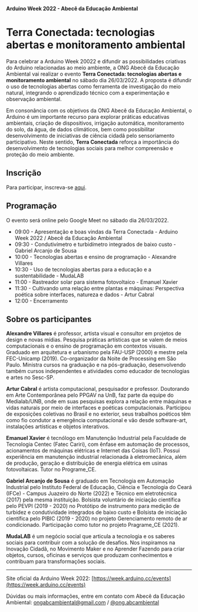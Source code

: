 **Arduino Week 2022 - Abecê da Educação Ambiental**
# Terra Conectada: tecnologias abertas e monitoramento ambiental

Para celebrar a Arduino Week 20022 e difundir as possibilidades criativas do Arduino relacionadas ao meio ambiente, a ONG Abecê da Educação Ambiental vai realizar o evento **Terra Conectada: tecnologias abertas e monitoramento ambiental** no sábado dia 26/03/2022. A proposta é difundir o uso de tecnologias abertas como ferramenta de investigação do meio natural, integrando o aprendizado técnico com a experimentação e observação ambiental. 

Em consonância com os objetivos da ONG Abecê da Educação Ambiental, o Arduino é um importante recurso para explorar práticas educativas ambientais, criação de dispositivos, irrigação automática, monitoramento do solo, da água, de dados climáticos, bem como possibilitar desenvolvimento de iniciativas de ciência cidadã pelo sensoriamento participativo. Neste sentido, **Terra Conectada** reforça a importância do desenvolvimento de tecnologias sociais para melhor compreensão e proteção do meio ambiente. 

## Inscrição

Para participar, inscreva-se [aqui](https://docs.google.com/forms/d/e/1FAIpQLScaPpW16FcdkYCClcYDY00NW6ylxixAA51H_mBS250NJfQYAQ/viewform).

## Programação

O evento será online pelo Google Meet no sábado dia 26/03/2022.

- 09:00 - Apresentação e boas vindas da Terra Conectada - Arduino Week 2022 / Abecê da Educação Ambiental
- 09:30 - Condutivímetro e turbidímetro integrados de baixo custo - Gabriel Arcanjo de Sousa
- 10:00 - Tecnologias abertas e ensino de programação - Alexandre Villares 
- 10:30 - Uso de tecnologias abertas para a educação e a sustentabilidade - MudaLAB
- 11:00 - Rastreador solar para sistema fotovoltaico - Emanuel Xavier
- 11:30 - Cultivando uma relação entre plantas e máquinas: Perspectiva poética sobre interfaces, natureza e dados  - Artur Cabral
- 12:00 - Encerramento

## Sobre os participantes

**Alexandre Villares** é professor, artista visual e consultor em projetos de design e novas mídias. Pesquisa práticas artísticas que se valem de meios computacionais e o ensino de programação em contextos visuais. Graduado em arquitetura e urbanismo pela FAU-USP (2000) e mestre pela FEC-Unicamp (2019). Co-organizador da Noite de Processing em São Paulo. Ministra cursos na graduação e na pós-graduação, desenvolvendo também cursos independentes e atividades como educador de tecnologias e artes no Sesc-SP.

**Artur Cabral** é artista computacional, pesquisador e professor. Doutorando em Arte Contemporânea pelo PPGAV na UnB, faz parte da equipe do Medialab/UNB, onde em suas pesquisas explora a relação entre máquinas e vidas naturais por meio de interfaces e poéticas computacionais. Participou de exposições coletivas no Brasil e no exterior, seus trabalhos poéticos têm como fio condutor a emergência computacional e vão desde software-art, instalações artísticas e objetos interativos.

**Emanuel Xavier** é tecnólogo em Manutenção Industrial pela Faculdade de Tecnologia Centec (Fatec Cariri), com ênfase em automação de processos, acionamentos de máquinas elétricas e Internet das Coisas (IoT). Possui experiência em manutenção industrial relacionada à eletromecânica, além de produção, geração e distribuição de energia elétrica em usinas fotovoltaicas. Tutor no Programe_CE.

**Gabriel Arcanjo de Sousa** é graduado em Tecnologia em Automação Industrial pelo Instituto Federal de Educação, Ciência e Tecnologia do Ceará (IFCe) - Campus Juazeiro do Norte (2022) e Técnico em eletrotécnica (2017) pela mesma instituição. Bolsista voluntário de iniciação científica pelo PEVPI (2019 - 2020) no Protótipo de instrumento para medição de turbidez e condutividade integrados de baixo custo e Bolsista de iniciação científica pelo PIBIC (2019 - 2020) no projeto Gerenciamento remoto de ar condicionado. Participação como tutor no projeto Pragrame_CE (2021).

**MudaLAB** é um negócio social que articula a tecnologia e os saberes sociais para contribuir com a solução de desafios. Nos inspiramos na Inovação Cidadã, no Movimento Maker e no Aprender Fazendo para criar objetos, cursos, oficinas e serviços que produzam conhecimentos e contribuam para transformações sociais.

---

Site oficial da Arduino Week 2022: [https://week.arduino.cc/events](https://week.arduino.cc/events)

Dúvidas ou mais informações, entre em contato com Abecê da Educação Ambiental: ongabcambiental@gmail.com / [@ong.abcambiental](https://www.instagram.com/ong.abcambiental)


